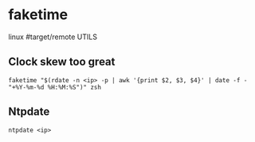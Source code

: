 # faketime
linux #target/remote UTILS

## Clock skew too great
```
faketime "$(rdate -n <ip> -p | awk '{print $2, $3, $4}' | date -f - "+%Y-%m-%d %H:%M:%S")" zsh
```

## Ntpdate
```
ntpdate <ip>
```